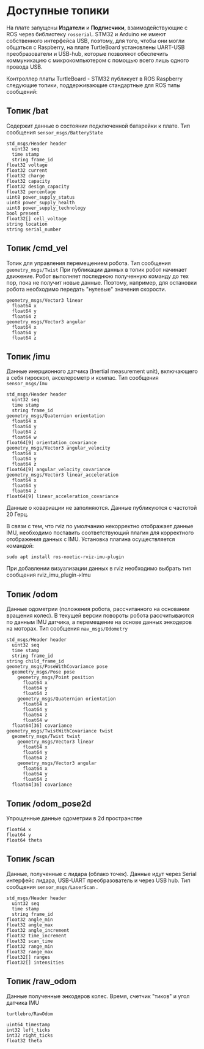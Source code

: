 # Доступные топики

На плате запущены **Издатели** и **Подписчики**, взаимодействующие с ROS через библиотеку `rosserial`. STM32 и Arduino не имеют собственного интерфейса USB, поэтому, для того, чтобы они могли общаться с Raspberry, на плате TurtleBoard установлены UART-USB преобразователи и USB-hub, которые позволяют обеспечить коммуникацию с микрокомпьютером с помощью всего лишь одного провода USB.

Контроллер платы TurtleBoard - STM32 публикует в ROS Raspberry следующие топики, поддерживающие стандартные для ROS типы сообщений:

## Топик /bat

Содержит данные о состоянии подключенной батарейки к плате. Тип сообщения `sensor_msgs/BatteryState`

```
std_msgs/Header header
  uint32 seq
  time stamp
  string frame_id
float32 voltage
float32 current
float32 charge
float32 capacity
float32 design_capacity
float32 percentage
uint8 power_supply_status
uint8 power_supply_health
uint8 power_supply_technology
bool present
float32[] cell_voltage
string location
string serial_number
```

## Топик /cmd\_vel

Топик для управления перемещением робота. Тип сообщения `geometry_msgs/Twist` При публикации данных в топик робот начинает движение. Робот выполняет последнюю полученную команду до тех пор, пока не получит новые данные. Поэтому, например, для остановки робота необходимо передать "нулевые" значения скорости.

```
geometry_msgs/Vector3 linear
  float64 x
  float64 y
  float64 z
geometry_msgs/Vector3 angular
  float64 x
  float64 y
  float64 z
```

## Топик /imu

Данные инерционного датчика  (Inertial measurement unit), включающего в себя гироскоп, акселерометр и компас. Тип сообщения `sensor_msgs/Imu`

```
std_msgs/Header header
  uint32 seq
  time stamp
  string frame_id
geometry_msgs/Quaternion orientation
  float64 x
  float64 y
  float64 z
  float64 w
float64[9] orientation_covariance
geometry_msgs/Vector3 angular_velocity
  float64 x
  float64 y
  float64 z
float64[9] angular_velocity_covariance
geometry_msgs/Vector3 linear_acceleration
  float64 x
  float64 y
  float64 z
float64[9] linear_acceleration_covariance
```

Данные о ковариации не заполняются. Данные публикуются с частотой 20 Герц.&#x20;

В связи с тем, что rviz по умолчанию некорректно отображает данные IMU, необходимо поставить соответствующий плагин для корректного отображения данных с IMU. Установка плагина осуществляется командой:

`sudo apt install ros-noetic-rviz-imu-plugin`

При добавлении визуализации данных в rviz необходимо выбрать тип сообщения rviz\_imu\_plugin->Imu

## Топик /odom

Данные одометрии (положения робота, рассчитанного на основании вращения колес). В текущей версии повороты робота рассчитываются по данным IMU датчика, а перемещение на основе данных энкодеров на моторах. Тип сообщения `nav_msgs/Odometry`

```
std_msgs/Header header
  uint32 seq
  time stamp
  string frame_id
string child_frame_id
geometry_msgs/PoseWithCovariance pose
  geometry_msgs/Pose pose
    geometry_msgs/Point position
      float64 x
      float64 y
      float64 z
    geometry_msgs/Quaternion orientation
      float64 x
      float64 y
      float64 z
      float64 w
  float64[36] covariance
geometry_msgs/TwistWithCovariance twist
  geometry_msgs/Twist twist
    geometry_msgs/Vector3 linear
      float64 x
      float64 y
      float64 z
    geometry_msgs/Vector3 angular
      float64 x
      float64 y
      float64 z
  float64[36] covariance
```

## Топик /odom\_pose2d

Упрощенные данные одометрии в 2d пространстве

```
float64 x
float64 y
float64 theta
```

## Топик /scan

Данные, полученные с лидара (облако точек). Данные идут через Serial интерфейс лидара, USB-UART преобразователь и через USB hub. Тип сообщения `sensor_msgs/LaserScan` .

```
std_msgs/Header header
  uint32 seq
  time stamp
  string frame_id
float32 angle_min
float32 angle_max
float32 angle_increment
float32 time_increment
float32 scan_time
float32 range_min
float32 range_max
float32[] ranges
float32[] intensities
```

## Топик /raw\_odom

Данные полученные энкодеров колес. Время, счетчик "тиков" и угол датчика IMU

```
turtlebro/RawOdom

uint64 timestamp
int32 left_ticks
int32 right_ticks
float32 theta
```
